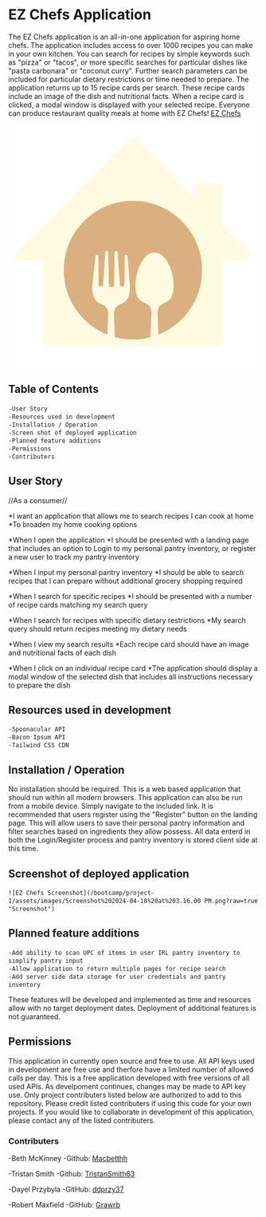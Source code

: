 # EZ Chefs Application

The EZ Chefs application is an all-in-one application for aspiring home chefs. The application includes access to over 1000 recipes you can make in your own kitchen. You can search for recipes by simple keywords such as "pizza" or "tacos", or more specific searches for particular dishes like "pasta carbonara" or "coconut curry". Further search parameters can be included for particular dietary restrictions or time needed to prepare. The application returns up to 15 recipe cards per search. These recipe cards include an image of the dish and nutritional facts. When a recipe card is clicked, a modal window is displayed with your selected recipe. Everyone can produce restaurant quality meals at home with EZ Chefs!
[EZ Chefs](https://grawrb.github.io/EZChefsApp/)
![EZ Chefs Logo](https://github.com/Grawrb/EZChefsApp/blob/main/assets/images/ezchef_logo_png.png)

## Table of Contents
    -User Story
    -Resources used in development
    -Installation / Operation
    -Screen shot of deployed application
    -Planned feature additions
    -Permissions
    -Contributers

## User Story

//As a consumer//

*I want an application that allows me to search recipes I can cook at home
*To broaden my home cooking options

*When I open the application
*I should be presented with a landing page that includes an option to Login to my personal pantry inventory, or register a new user to track my pantry inventory

*When I input my personal pantry inventory
*I should be able to search recipes that I can prepare without additional grocery shopping required

*When I search for specific recipes
*I should be presented with a number of recipe cards matching my search query

*When I search for recipes with specific dietary restrictions
*My search query should return recipes meeting my dietary needs

*When I view my search results
*Each recipe card should have an image and nutritional facts of each dish

*When I click on an individual recipe card
*The application should display a modal window of the selected dish that includes all instructions necessary to prepare the dish


## Resources used in development

    -Spoonacular API
    -Bacon Ipsum API
    -Tailwind CSS CDN


## Installation / Operation

No installation should be required. This is a web based application that should run within all modern browsers. This application can also be run from a mobile device. Simply navigate to the included link. It is recommended that users register using the "Register" button on the landing page. This will allow users to save their personal pantry information and filter searches based on ingredients they allow possess. All data enterd in both the Login/Register process and pantry inventory is stored client side at this time.


## Screenshot of deployed application

    ![EZ Chefs Screenshot](/bootcamp/project-1/assets/images/Screenshot%202024-04-18%20at%203.16.00 PM.png?raw=true "Screenshot")



## Planned feature additions

    -Add ability to scan UPC of items in user IRL pantry inventory to simplify pantry input
    -Allow application to return multiple pages for recipe search
    -Add server side data storage for user credentials and pantry inventory

These features will be developed and implemented as time and resources allow with no target deployment dates. Deployment of additional features is not guaranteed.


## Permissions

This application in currently open source and free to use. All API keys used in development are free use and therfore have a limited number of allowed calls per day. This is a free application developed with free versions of all used APIs. As develpoment continues, changes may be made to API key use. Only project contributers listed below are authorized to add to this repository. Please credit listed contributers if using this code for your own projects. If you would like to collaborate in development of this application, please contact any of the listed contributers.

### Contributers

-Beth McKinney
    -Github: [Macbetthh](https://github.com/macbetthh)

-Tristan Smith
    -Github: [TristanSmith63](https://github.com/TristanSmith63)

-Dayel Przybyla
    -GitHub: [ddprzy37](https://github.com/ddprzy37)

-Robert Maxfield
    -GitHub: [Grawrb](https://github.com/Grawrb)
    
